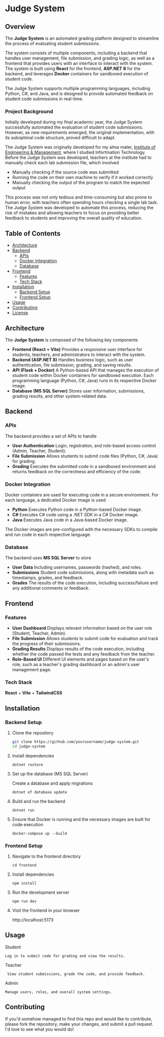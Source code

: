 # Judge System

## Overview

The **Judge System** is an automated grading platform designed to streamline the process of evaluating student submissions.

The system consists of multiple components, including a backend that handles user management, file submission, and grading logic, as well as a frontend that provides users with an interface to interact with the system. The system is built using **React** for the frontend, **ASP.NET 8** for the backend, and leverages **Docker** containers for sandboxed execution of student code.

The Judge System supports multiple programming languages, including Python, C#, and Java, and is designed to provide automated feedback on student code submissions in real-time.

### Project Background

Initially developed during my final academic year, the Judge System successfully automated the evaluation of student code submissions. However, as new requirements emerged, the original implementation, with its suboptimal code structure, proved difficult to adapt.

The Judge System was originally developed for my alma mater, [Institute of Engineering & Management](https://www.iemcal.com), where I studied Infortmation Technology. Before the Judge System was developed, teachers at the institute had to manually check each lab submission file, which involved

- Manually checking if the source code was submitted
- Running the code on their own machine to verify if it worked correctly
- Manually checking the output of the program to match the expected output

This process was not only tedious and time-consuming but also prone to human error, with teachers often spending hours checking a single lab task. The Judge System was developed to automate this process, reducing the risk of mistakes and allowing teachers to focus on providing better feedback to students and improving the overall quality of education.

## Table of Contents

- [Architecture](#architecture)
- [Backend](#backend)
  - [APIs](#apis)
  - [Docker Integration](#docker-integration)
  - [Database](#database)
- [Frontend](#frontend)
  - [Features](#features)
  - [Tech Stack](#tech-stack)
- [Installation](#installation)
  - [Backend Setup](#backend-setup)
  - [Frontend Setup](#frontend-setup)
- [Usage](#usage)
- [Contributing](#contributing)
- [License](#license)

## Architecture

The **Judge System** is composed of the following key components

- **Frontend (React + Vite)** Provides a responsive user interface for students, teachers, and administrators to interact with the system.
- **Backend (ASP.NET 8)** Handles business logic, such as user authentication, file submission, grading, and saving results.
- **API (Flask + Docker)** A Python-based API that manages the execution of student code within Docker containers for sandboxed execution. Each programming language (Python, C#, Java) runs in its respective Docker image.
- **Database (MS SQL Server)** Stores user information, submissions, grading results, and other system-related data.

## Backend

### APIs

The backend provides a set of APIs to handle

- **User Authentication** Login, registration, and role-based access control (Admin, Teacher, Student).
- **File Submission** Allows students to submit code files (Python, C#, Java) for grading.
- **Grading** Executes the submitted code in a sandboxed environment and returns feedback on the correctness and efficiency of the code.

### Docker Integration

Docker containers are used for executing code in a secure environment. For each language, a dedicated Docker image is used

- **Python** Executes Python code in a Python-based Docker image.
- **C#** Executes C# code using a .NET SDK in a C# Docker image.
- **Java** Executes Java code in a Java-based Docker image.

The Docker images are pre-configured with the necessary SDKs to compile and run code in each respective language.

### Database

The backend uses **MS SQL Server** to store

- **User Data** Including usernames, passwords (hashed), and roles.
- **Submissions** Student code submissions, along with metadata such as timestamps, grades, and feedback.
- **Grades** The results of the code execution, including success/failure and any additional comments or feedback.

## Frontend

### Features

- **User Dashboard** Displays relevant information based on the user role (Student, Teacher, Admin).
- **File Submission** Allows students to submit code for evaluation and track the progress of their submissions.
- **Grading Results** Displays results of the code execution, including whether the code passed the tests and any feedback from the teacher.
- **Role-Based UI** Different UI elements and pages based on the user's role, such as a teacher's grading dashboard or an admin's user management page.

### Tech Stack

**React** + **Vite** + **TailwindCSS**

## Installation

### Backend Setup

1.  Clone the repository

    ```bash
    git clone https://github.com/yourusername/judge-system.git
    cd judge-system
    ```

2.  Install dependencies

    ```
    dotnet restore
    ```

3.  Set up the database (MS SQL Server)

    Create a database and apply migrations

    ```
    dotnet ef database update
    ```

4.  Build and run the backend

    ```
    dotnet run
    ```

5.  Ensure that Docker is running and the necessary images are built for code execution

    ```
    docker-compose up --build
    ```

### Frontend Setup

1. Navigate to the frontend directory

   ```
   cd frontend
   ```

2. Install dependencies

   ```
   npm install
   ```

3. Run the development server

   ```
   npm run dev
   ```

4. Visit the frontend in your browser

   http://localhost:5173

## Usage

Student

`Log in to submit code for grading and view the results.`

Teacher

` View student submissions, grade the code, and provide feedback.`

Admin

`Manage users, roles, and overall system settings.`

## Contributing

If you'd somehow managed to find this repo and would like to contribute, please fork the repository, make your changes, and submit a pull request. I'd love to see what you would do!
